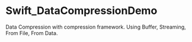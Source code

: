 # Swift_DataCompressionDemo
Data Compression with compression framework. Using Buffer, Streaming, From File, From Data.
